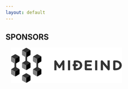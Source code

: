 ```yaml
---
layout: default
---
```


## SPONSORS


<div class="row">

<!--lock style="margin:15px" class="4u 12u$(small)">
<h2>Platinum Plus </h2>
<span class="image"><a href="https://www.lingsoft.fi"><img src="images/Lingsoft_LM_RGB.png" max-width="300px" alt="Lingsoft logo"/></a></span>
</block-->

<block style="margin:15px" class="4u 12u$(small)">
<span class="image"><a href="https://mideind.is/"><img src="images/Mideind_logo.svg" width="300px" alt="Miðeind Logo" /></a></span>
</block>

</div>

